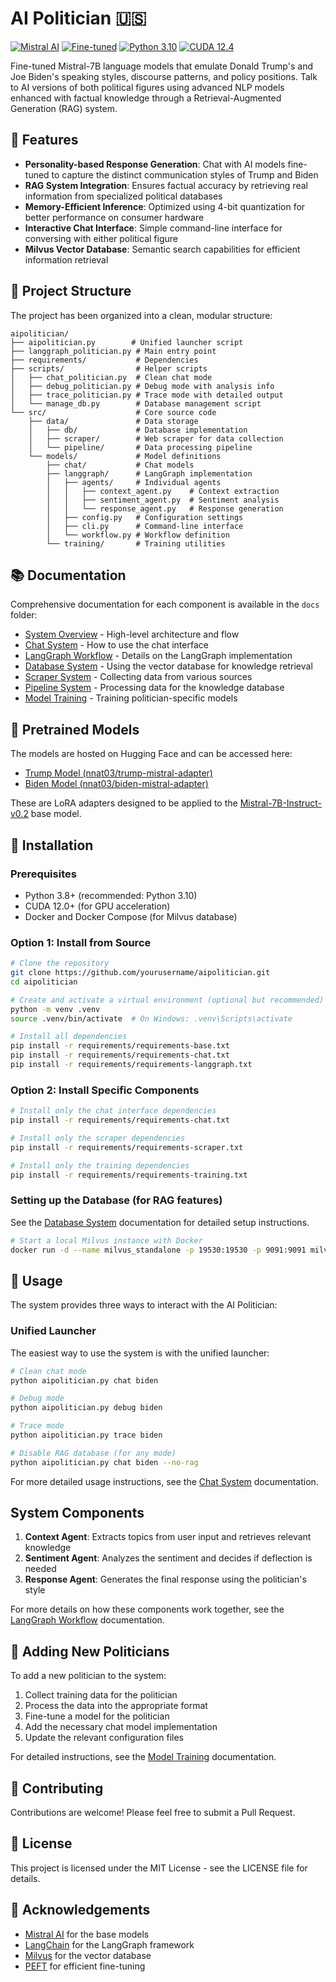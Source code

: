 # AI Politician 🇺🇸

[![Mistral AI](https://img.shields.io/badge/Mistral--7B-Powered-blue)](https://mistral.ai/)
[![Fine-tuned](https://img.shields.io/badge/Custom-Fine--tuned-green)](https://huggingface.co/nnat03)
[![Python 3.10](https://img.shields.io/badge/Python-3.10-blue.svg)](https://www.python.org/downloads/release/python-3100/)
[![CUDA 12.4](https://img.shields.io/badge/CUDA-12.4-76B900.svg)](https://developer.nvidia.com/cuda-toolkit)

Fine-tuned Mistral-7B language models that emulate Donald Trump's and Joe Biden's speaking styles, discourse patterns, and policy positions. Talk to AI versions of both political figures using advanced NLP models enhanced with factual knowledge through a Retrieval-Augmented Generation (RAG) system.

## 🌟 Features

- **Personality-based Response Generation**: Chat with AI models fine-tuned to capture the distinct communication styles of Trump and Biden
- **RAG System Integration**: Ensures factual accuracy by retrieving real information from specialized political databases
- **Memory-Efficient Inference**: Optimized using 4-bit quantization for better performance on consumer hardware
- **Interactive Chat Interface**: Simple command-line interface for conversing with either political figure
- **Milvus Vector Database**: Semantic search capabilities for efficient information retrieval

## 📁 Project Structure

The project has been organized into a clean, modular structure:

```
aipolitician/
├── aipolitician.py        # Unified launcher script
├── langgraph_politician.py # Main entry point
├── requirements/           # Dependencies
├── scripts/                # Helper scripts
│   ├── chat_politician.py  # Clean chat mode
│   ├── debug_politician.py # Debug mode with analysis info
│   ├── trace_politician.py # Trace mode with detailed output
│   └── manage_db.py        # Database management script
└── src/                    # Core source code
    ├── data/               # Data storage
    │   ├── db/             # Database implementation
    │   ├── scraper/        # Web scraper for data collection
    │   └── pipeline/       # Data processing pipeline
    └── models/             # Model definitions
        ├── chat/           # Chat models
        ├── langgraph/      # LangGraph implementation
        │   ├── agents/     # Individual agents
        │   │   ├── context_agent.py    # Context extraction
        │   │   ├── sentiment_agent.py  # Sentiment analysis
        │   │   └── response_agent.py   # Response generation
        │   ├── config.py   # Configuration settings
        │   ├── cli.py      # Command-line interface
        │   └── workflow.py # Workflow definition
        └── training/       # Training utilities
```

## 📚 Documentation

Comprehensive documentation for each component is available in the `docs` folder:

- [System Overview](docs/system_overview.md) - High-level architecture and flow
- [Chat System](docs/chat_system.md) - How to use the chat interface
- [LangGraph Workflow](docs/langgraph_workflow.md) - Details on the LangGraph implementation
- [Database System](docs/database_system.md) - Using the vector database for knowledge retrieval
- [Scraper System](docs/scraper_system.md) - Collecting data from various sources
- [Pipeline System](docs/pipeline_system.md) - Processing data for the knowledge database
- [Model Training](docs/model_training.md) - Training politician-specific models

## 🔗 Pretrained Models

The models are hosted on Hugging Face and can be accessed here:

- [Trump Model (nnat03/trump-mistral-adapter)](https://huggingface.co/nnat03/trump-mistral-adapter)
- [Biden Model (nnat03/biden-mistral-adapter)](https://huggingface.co/nnat03/biden-mistral-adapter)

These are LoRA adapters designed to be applied to the [Mistral-7B-Instruct-v0.2](https://huggingface.co/mistralai/Mistral-7B-Instruct-v0.2) base model.

## 🚀 Installation

### Prerequisites
- Python 3.8+ (recommended: Python 3.10)
- CUDA 12.0+ (for GPU acceleration)
- Docker and Docker Compose (for Milvus database)

### Option 1: Install from Source
```bash
# Clone the repository
git clone https://github.com/yourusername/aipolitician.git
cd aipolitician

# Create and activate a virtual environment (optional but recommended)
python -m venv .venv
source .venv/bin/activate  # On Windows: .venv\Scripts\activate

# Install all dependencies
pip install -r requirements/requirements-base.txt
pip install -r requirements/requirements-chat.txt
pip install -r requirements/requirements-langgraph.txt
```

### Option 2: Install Specific Components
```bash
# Install only the chat interface dependencies
pip install -r requirements/requirements-chat.txt

# Install only the scraper dependencies 
pip install -r requirements/requirements-scraper.txt

# Install only the training dependencies
pip install -r requirements/requirements-training.txt
```

### Setting up the Database (for RAG features)

See the [Database System](docs/database_system.md) documentation for detailed setup instructions.

```bash
# Start a local Milvus instance with Docker
docker run -d --name milvus_standalone -p 19530:19530 -p 9091:9091 milvusdb/milvus:latest standalone
```

## 💬 Usage

The system provides three ways to interact with the AI Politician:

### Unified Launcher

The easiest way to use the system is with the unified launcher:

```bash
# Clean chat mode
python aipolitician.py chat biden

# Debug mode
python aipolitician.py debug biden

# Trace mode
python aipolitician.py trace biden

# Disable RAG database (for any mode)
python aipolitician.py chat biden --no-rag
```

For more detailed usage instructions, see the [Chat System](docs/chat_system.md) documentation.

## System Components

1. **Context Agent**: Extracts topics from user input and retrieves relevant knowledge
2. **Sentiment Agent**: Analyzes the sentiment and decides if deflection is needed
3. **Response Agent**: Generates the final response using the politician's style

For more details on how these components work together, see the [LangGraph Workflow](docs/langgraph_workflow.md) documentation.

## 🔄 Adding New Politicians

To add a new politician to the system:

1. Collect training data for the politician
2. Process the data into the appropriate format
3. Fine-tune a model for the politician
4. Add the necessary chat model implementation
5. Update the relevant configuration files

For detailed instructions, see the [Model Training](docs/model_training.md) documentation.

## 🤝 Contributing

Contributions are welcome! Please feel free to submit a Pull Request.

## 📄 License

This project is licensed under the MIT License - see the LICENSE file for details.

## 🙏 Acknowledgements

- [Mistral AI](https://mistral.ai/) for the base models
- [LangChain](https://www.langchain.com/) for the LangGraph framework
- [Milvus](https://milvus.io/) for the vector database
- [PEFT](https://github.com/huggingface/peft) for efficient fine-tuning